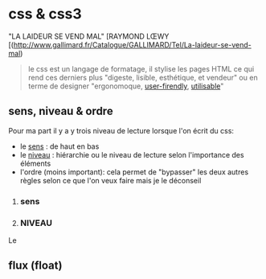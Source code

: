 # css & css3 
"LA LAIDEUR SE VEND MAL" [RAYMOND LŒWY [(http://www.gallimard.fr/Catalogue/GALLIMARD/Tel/La-laideur-se-vend-mal)

> le css est un langage de formatage, il stylise les pages HTML ce qui rend ces derniers plus "digeste, lisible, esthétique, et vendeur" ou en terme de designer "ergonomoque, [user-firendly](#sens), [utilisable](./../graphisme/glossaireDev.md#usabilité)"



sens, niveau & ordre
----
Pour ma part il y a y trois niveau de lecture lorsque l'on écrit du css:
- le [sens](#sens) : de haut en bas
- le [niveau](#niveau-&-hiérarchie) : hiérarchie ou le niveau de lecture selon l'importance des éléments
- l'ordre (moins important): cela permet de "bypasser" les deux autres règles selon ce que l'on veux faire mais je le déconseil

1. ### sens

2. ### NIVEAU
Le 

flux (float)
---- 